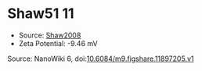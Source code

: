 <a name="material" />

# Shaw51 11
<script type="application/ld+json">
  {
    "@context": "https://schema.org/",
    "@type": "ChemicalSubstance",
    "@id": "https://egonw.github.io/nanowiki/nanowiki41.html#material",
    "http://purl.org/dc/terms/conformsTo":
      {
        "@type": "CreativeWork",
        "@id": "https://bioschemas.org/profiles/ChemicalSubstance/0.4-RELEASE/"
      },
    "identfier": "41",
    "name": "Shaw51 11",
    "url": "https://egonw.github.io/nanowiki/nanowiki41.html#material",
    "sameAs": "http://127.0.0.1/mediawiki/index.php/Special:URIResolver/Shaw51_11"
  }
</script>


* Source: [Shaw2008](articleShaw2008.md)
* Zeta Potential: -9.46 mV


Source: NanoWiki 6, doi:[10.6084/m9.figshare.11897205.v1](https://doi.org/10.6084/m9.figshare.11897205.v1)
